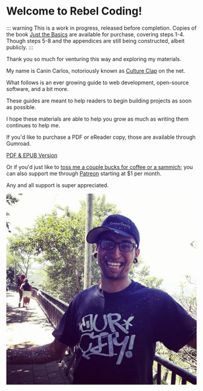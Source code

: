 # Welcome to Rebel Coding!

::: warning
This is a work in progress, released before completion. Copies of the book [Just the Basics](https://gum.co/RebelCoding) are available for purchase, covering steps 1-4. Though steps 5-8 and the appendices are still being constructed, albeit publicly.
:::

Thank you so much for venturing this way and exploring my materials.

My name is Canin Carlos, notoriously known as [Culture Clap](/about/cultureclap) on the net.

What follows is an ever growing guide to web development, open-source software, and a bit more.

These guides are meant to help readers to begin building projects as soon as possible.

I hope these materials are able to help you grow as much as writing them continues to help me.

If you'd like to purchase a PDF or eReader copy, those are available through Gumroad.

<a class="gumroad-button" href="https://gum.co/RebelCoding">PDF & EPUB Version</a>

Or if you'd just like to [toss me a couple bucks for coffee or a sammich](https://www.buymeacoffee.com/cultureclap); you can also support me through [Patreon](https://www.patreon.com/CultureClap) starting at $1 per month.

Any and all support is super appreciated.

![Canin got paint on himself](./newprofile.jpg)